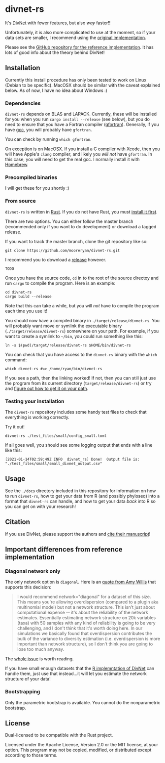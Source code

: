 # divnet-rs

It's [DivNet](https://github.com/adw96/DivNet) with fewer features, but also *way* faster!!

Unfortunately, it is also more complicated to use at the moment, so if your data sets are smaller, I recommend using the [original implementation](https://github.com/adw96/DivNet).

Please see the [GitHub repository for the reference implementation](https://github.com/adw96/DivNet).  It has lots of good info about the theory behind DivNet!

## Installation

Currently this install procedure has only been tested to work on Linux (Debian
to be specific).  MacOSX should be similar with the caveat explained below.  As
of now, I have no idea about Windows :)

### Dependencies

`divnet-rs` depends on BLAS and LAPACK.  Currently, these will be installed for
you when you run `cargo install --release` (see below), but you do need to
ensure that you have a Fortran compiler
([gfortran](https://gcc.gnu.org/fortran/)).  Generally, if you have
[gcc](https://gcc.gnu.org/), you will probably have `gfortran`.

You can check by running `which gfortran`.

On exception is on MacOSX.  If you install a C compiler with Xcode, then you
will have Apple's `clang` compiler, and likely you *will not* have `gfortran`. 
In this case, you will need to get the real gcc.  I normally install it with
[Homebrew](https://brew.sh/).

### Precompiled binaries

I will get these for you shortly :)

### From source

`divnet-rs` is written in [Rust](https://www.rust-lang.org/).  If you do not
have Rust, you must [install it first](https://www.rust-lang.org/tools/install).

There are two options.  You can either follow the master branch (recommended
only if you want to do development) or download a tagged release.

If you want to track the master branch, clone the git repository like so:

```
git clone https://github.com/mooreryan/divnet-rs.git
```

I recommend you to download a
[release](https://github.com/mooreryan/divnet-rs/releases) however.

```
TODO
```

Once you have the source code, `cd` in to the root of the source directoy and
run `cargo` to compile the program.  Here is an example:

```
cd divnet-rs
cargo build --release
```

Note that this can take a while, but you will *not* have to compile the program
each time you use it!

You should now have a compiled binary in `./target/release/divnet-rs`.  You will
probably want move or symlink the executable binary
(`./target/release/divnet-rs`) somewhere on your path.  For example, if you want
to create a symlink to `~/bin`, you could run something like this:

```
ln -s $(pwd)/target/release/divnet-rs $HOME/bin/divnet-rs
```

You can check that you have access to the `divnet-rs` binary with the `which`
command:

```
which divnet-rs #=> /home/ryan/bin/divnet-rs
```

If you see a path, then the linking worked!  If not, then you can still just use
the program from its current directory (`target/release/divnet-rs`) or try and
[figure out how to get it on your path](https://gist.github.com/nex3/c395b2f8fd4b02068be37c961301caa7).

### Testing your installation

The `divnet-rs` repository includes some handy test files to check that
everything is working correctly.

Try it out!

```
divnet-rs ./test_files/small/config_small.toml
```

If all goes well, you should see some logging output that ends with a line like
this:

```
[2021-01-14T02:59:49Z INFO  divnet_rs] Done!  Output file is: "./test_files/small/small_divnet_output.csv"
```

## Usage

See the `./docs` directory included in this repository for information on
how to run `divnet-rs`, how to get your data from R (and possibly phyloseq) into
a format that `divnet-rs` can handle, and how to get your data *back* into R so
you can get on with your research!

## Citation

If you use DivNet, please support the authors and [cite their manuscript](https://doi.org/10.1093/biostatistics/kxaa015)!

## Important differences from reference implementation

### Diagonal network only

The only network option is `diagonal`.  Here is an 
[quote from Amy Willis](https://github.com/adw96/DivNet/issues/32#issuecomment-521727997) 
that supports this decision:

> I would recommend network="diagonal" for a dataset of this size. This means you're allowing overdispersion (compared to a plugin aka multinomial model) but not a network structure. This isn't just about computational expense -- it's about the reliability of the network estimates. Essentially estimating network structure on 20k variables (taxa) with 50 samples with any kind of reliability is going to be very challenging, and I don't think that it's worth doing here. In our simulations we basically found that overdispersion contributes the bulk of the variance to diversity estimation (i.e. overdispersion is more important than network structure), so I don't think you are going to lose too much anyway.

The [whole issue](https://github.com/adw96/DivNet/issues/32) is worth reading.

If you have small enough datasets that the [R implemntation of DivNet](https://github.com/adw96/DivNet) can handle them, just use that instead...it will let you estimate the network structure of your data!

### Bootstrapping

Only the parametric bootstrap is available.  You cannot do the nonparametric bootstrap.

## License

Dual-licensed to be compatible with the Rust project.

Licensed under the Apache License, Version 2.0 or the MIT license, at your option. This program may not be copied, modified, or distributed except according to those terms.